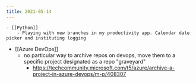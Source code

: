 ```yaml
---
title: 2021-05-14
---
```


	- [[Python]]
		- Playing with new branches in my productivity app. Calendar date picker and instituting logging
- [[Azure DevOps]]
	- no particular way to archive repos on devops, move them to a specific project designated as a repo "graveyard"
		- https://techcommunity.microsoft.com/t5/azure/archive-a-project-in-azure-devops/m-p/408307
